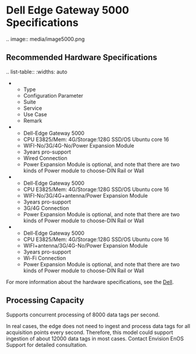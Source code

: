 # Dell Edge Gateway 5000 Specifications

.. image:: media/image5000.png
   

## Recommended Hardware Specifications

.. list-table::
   :widths: auto

   * - Type
     - Configuration Parameter
     - Suite
     - Service
     - Use Case
     - Remark
   * - Dell-Edge Gateway 5000
     - CPU E3825/Mem: 4G/Storage:128G SSD/OS Ubuntu core 16
     - WIFI-No/3G/4G-No/Power Expansion Module
     - 3years pro-support
     - Wired Connection
     - Power Expansion Module is optional, and note that there are two kinds of Power module to choose-DIN Rail or Wall
   * - Dell-Edge Gateway 5000
     - CPU E3825/Mem: 4G/Storage:128G SSD/OS Ubuntu core 16
     - WIFI-No/3G/4G+antenna/Power Expansion Module
     - 3years pro-support
     - 3G/4G Connection
     - Power Expansion Module is optional, and note that there are two kinds of Power module to choose-DIN Rail or Wall
   * - Dell-Edge Gateway 5000
     - CPU E3825/Mem: 4G/Storage:128G SSD/OS Ubuntu core 16
     - WIFI+antenna/3G/4G-No/Power Expansion Module
     - 3years pro-support
     - Wi-Fi Connection
     - Power Expansion Module is optional, and note that there are two kinds of Power module to choose-DIN Rail or Wall


For more information about the hardware specifications, see the [Dell](http://www.dell.com/en-us/work/shop/gateways-embedded-computing/edge-gateway-5000/spd/dell-edge-gateway-5000/xctoi5000us).


## Processing Capacity

Supports concurrent processing of 8000 data tags per second.

In real cases, the edge does not need to ingest and process data tags for all acquisition points every second. Therefore, this model could support ingestion of about 12000 data tags in most cases. Contact Envision EnOS Support for detailed consultation.
